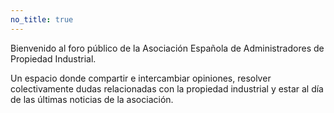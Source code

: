 ```yaml
---
no_title: true
---
```


<style>
    #backgroundImage {
        background-image: url('assets/img/background_1.jpg');
    }

    #content p {
        text-align: center;
        margin: 1em 3em;
    }

    @media screen and (max-width: 570px) {
        #content p {
            margin: 1em 10%;
        }
    }
</style>

Bienvenido al foro público de la Asociación Española de Administradores de Propiedad Industrial.

Un espacio donde compartir e intercambiar opiniones, resolver colectivamente dudas relacionadas con la propiedad industrial y estar al día de las últimas noticias de la asociación.

<iframe id="forum_embed" src="javascript:void(0)" scrolling="no" frameborder="0" width="100%" height="700">Cargando...</iframe>
<script type="text/javascript">
  document.getElementById('forum_embed').src =
     'https://groups.google.com/a/aeapi.es/forum/embed/?place=forum/foro'
     + '&showsearch=true&showpopout=false&showtabs=false&hideforumtitle=true'
     + '&parenturl=' + encodeURIComponent(window.location.href);
</script>
